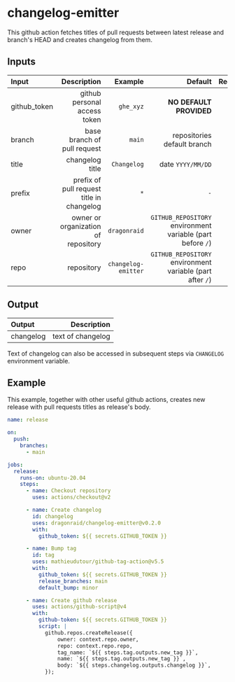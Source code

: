 # changelog-emitter

This github action fetches titles of pull requests between latest release and branch's HEAD and creates changelog from them.

## Inputs

| Input        |                               Description |             Example |                                                    Default | Required |
| :----------- | ----------------------------------------: | ------------------: | ---------------------------------------------------------: | -------: |
| github_token |              github personal access token |           `ghe_xyz` |                                    **NO DEFAULT PROVIDED** |      yes |
| branch       |               base branch of pull request |              `main` |                                repositories default branch |       no |
| title        |                           changelog title |         `Changelog` |                                          date `YYYY/MM/DD` |       no |
| prefix       | prefix of pull request title in changelog |                 `*` |                                                        `-` |       no |
| owner        |       owner or organization of repository |        `dragonraid` | `GITHUB_REPOSITORY` environment variable (part before `/`) |       no |
| repo         |                                repository | `changelog-emitter` |  `GITHUB_REPOSITORY` environment variable (part after `/`) |       no |

## Output

| Output    |       Description |
| :-------- | ----------------: |
| changelog | text of changelog |

Text of changelog can also be accessed in subsequent steps via `CHANGELOG` environment variable.

## Example

This example, together with other useful github actions, creates new release with pull requests titles as release's body.

```yaml
name: release

on:
  push:
    branches:
      - main

jobs:
  release:
    runs-on: ubuntu-20.04
    steps:
      - name: Checkout repository
        uses: actions/checkout@v2

      - name: Create changelog
        id: changelog
        uses: dragonraid/changelog-emitter@v0.2.0
        with:
          github_token: ${{ secrets.GITHUB_TOKEN }}

      - name: Bump tag
        id: tag
        uses: mathieudutour/github-tag-action@v5.5
        with:
          github_token: ${{ secrets.GITHUB_TOKEN }}
          release_branches: main
          default_bump: minor

      - name: Create github release
        uses: actions/github-script@v4
        with:
          github-token: ${{ secrets.GITHUB_TOKEN }}
          script: |
            github.repos.createRelease({
                owner: context.repo.owner,
                repo: context.repo.repo,
                tag_name: `${{ steps.tag.outputs.new_tag }}`,
                name: `${{ steps.tag.outputs.new_tag }}`,
                body: `${{ steps.changelog.outputs.changelog }}`,
            });

```
